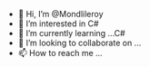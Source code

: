 - 👋 Hi, I’m @Mondlileroy
- 👀 I’m interested in C#
- 🌱 I’m currently learning ...C#
- 💞️ I’m looking to collaborate on ...
- 📫 How to reach me ...

<!---
Mondlileroy/Mondlileroy is a ✨ special ✨ repository because its `README.md` (this file) appears on your GitHub profile.
You can click the Preview link to take a look at your changes.
--->
